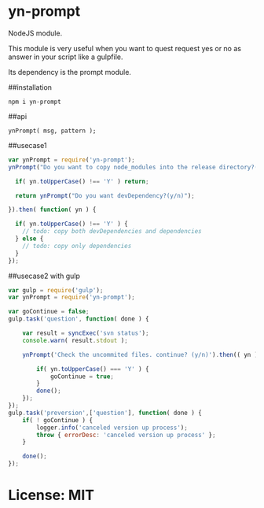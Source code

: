 # yn-prompt

NodeJS module.

This module is very useful when you want to quest request yes or no as answer in your script like a gulpfile.

Its dependency is the prompt module.

##installation
```
npm i yn-prompt
```

##api
```
ynPrompt( msg, pattern );
```

##usecase1
```javascript
var ynPrompt = require('yn-prompt');
ynPrompt("Do you want to copy node_modules into the release directory?(y/n)").then( function( yn ) {

  if( yn.toUpperCase() !== 'Y' ) return;

  return ynPrompt("Do you want devDependency?(y/n)");

}).then( function( yn ) {

  if( yn.toUpperCase() !== 'Y' ) {
    // todo: copy both devDependencies and dependencies
  } else {
    // todo: copy only dependencies
  }
});
```


##usecase2 with gulp
```javascript
var gulp = require('gulp');
var ynPrompt = require('yn-prompt');

var goContinue = false;
gulp.task('question', function( done ) {

	var result = syncExec('svn status');
	console.warn( result.stdout );

	ynPrompt('Check the uncommited files. continue? (y/n)').then(( yn ) => {

		if( yn.toUpperCase() === 'Y' ) {
			goContinue = true;
		}
		done();
	});
});
gulp.task('preversion',['question'], function( done ) {
	if( ! goContinue ) {
		logger.info('canceled version up process');
		throw { errorDesc: 'canceled version up process' };
	}

	done();
});
```

# License: MIT
